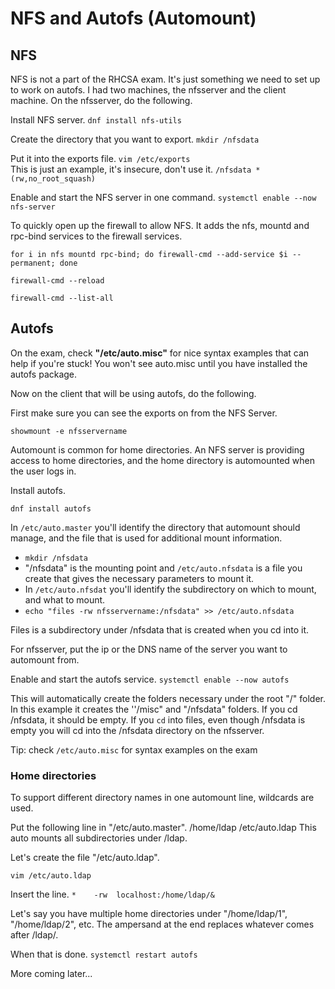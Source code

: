 # NFS and Autofs (Automount)

## NFS

NFS is not a part of the RHCSA exam. It's just something we need to set up to work on autofs. I had two machines, the nfsserver and the client machine. On the nfsserver, do the following.

Install NFS server.
``dnf install nfs-utils``

Create the directory that you want to export. 
``mkdir /nfsdata``

Put it into the exports file. ``vim /etc/exports`` \
This is just an example, it's insecure, don't use it. ``/nfsdata *(rw,no_root_squash)``

Enable and start the NFS server in one command.
``systemctl enable --now nfs-server``

To quickly open up the firewall to allow NFS. It adds the nfs, mountd and rpc-bind services to the firewall services.

``for i in nfs mountd rpc-bind; do firewall-cmd --add-service $i --permanent; done``

``firewall-cmd --reload``

``firewall-cmd --list-all``

## Autofs

On the exam, check **"/etc/auto.misc"** for nice syntax examples that can help if you're stuck!
You won't see auto.misc until you have installed the autofs package.

Now on the client that will be using autofs, do the following.

First make sure you can see the exports on from the NFS Server.

``showmount -e nfsservername``

Automount is common for home directories. An NFS server is providing access to home directories, and the home directory is automounted when the user logs in.

Install autofs.

``dnf install autofs``

In ``/etc/auto.master`` you'll identify the directory that automount should manage, and the file that is used for additional mount information.

- ``mkdir /nfsdata``
- "/nfsdata" is the mounting point and ``/etc/auto.nfsdata`` is a file you create that gives the necessary parameters to mount it.
- In ``/etc/auto.nfsdat`` you'll identify the subdirectory on which to mount, and what to mount.
- ``echo "files -rw nfsservername:/nfsdata" >> /etc/auto.nfsdata``

Files is a subdirectory under /nfsdata that is created when you cd into it.

For nfsserver, put the ip or the DNS name of the server you want to automount from.

Enable and start the autofs service.
``systemctl enable --now autofs``

This will automatically create the folders necessary under the root "/" folder. In this example it creates the ''/misc" and "/nfsdata" folders. If you cd /nfsdata, it should be empty. If you ``cd`` into files, even though /nfsdata is empty you will cd into the /nfsdata directory on the nfsserver.

Tip: check ``/etc/auto.misc`` for syntax examples on the exam

### Home directories

To support different directory names in one automount line, wildcards are used.

Put the following line in "/etc/auto.master".
/home/ldap    /etc/auto.ldap
This auto mounts all subdirectories under /ldap.

Let's create the file "/etc/auto.ldap".

``vim /etc/auto.ldap``

Insert the line.
``*    -rw  localhost:/home/ldap/&``

Let's say you have multiple home directories under "/home/ldap/1", "/home/ldap/2", etc. The ampersand at the end replaces whatever comes after /ldap/.

When that is done.
``systemctl restart autofs``

More coming later...


